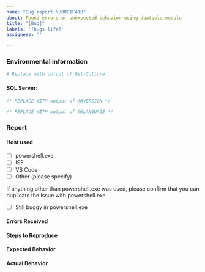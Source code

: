 ```yaml
---
name: "Bug report \U0001F41B"
about: Found errors or unexpected behavior using dbatools module
title: "[Bug]"
labels: '[bugs life]'
assignees: ''

---
```


<!--
Please note, effective June 2019, we will begin closing bug reports that do not follow the bug report format. We ask only what is required to help us resolve the issue faster. We are constantly updating dbatools, so knowing what version you are using, for instance, saves us a ton of time.
-->

### Environmental information

<!--
Run below command, paste results below:
& {"``````";"#### PowerShell version:`n$($PSVersionTable | Out-String)"; "`n#### dbatools Module version:`n$(gmo dbatools -List | select name, path, version | fl -force | Out-String)";"``````"} | clip
-->

<!-- Only if using non-English versions of Windows -->
<!-- Paste output of `Get-Culture` -->
```powershell
# Replace with output of Get-Culture
```


#### SQL Server: 
<!-- Paste output of `SELECT @@VERSION` -->
```sql
/* REPLACE WITH output of @@VERSION */
```

<!-- Only if using non-English Database Engine -->
<!-- Paste output of `SELECT @@LANGUAGE` -->
```sql
/* REPLACE WITH output of @@LANGUAGE */
```

### Report

<!--
Things to consider:
- Errors received are not related to permissions?
- Have you tried the same command using powershell.exe instead of a hosted powershell instance like ISE or VS Code?
- If this refers to Copy-DbaDatabase can you replace the problem with Backup-DbaDatabase and Restore-DbaDatabase?
- Copy-DbaDatabase will not work in every environment and every situation. Instead, we try to ensure Backup & Restore work in your environment.
--> 


#### Host used

- [ ] powershell.exe
- [ ] ISE
- [ ] VS Code
- [ ] Other (please specify)

If anything other than powershell.exe was used, please confirm that you can duplicate the issue with powershell.exe

- [ ] Still buggy in powershell.exe

#### Errors Received

<!-- 
Run this command and paste below:
& {"``````";$error[0] | select *;"``````"} | clip
-->

#### Steps to Reproduce

<!--
If you have confirmed this issue can be reproduced, please provide the exact steps (T-SQL, PowerShell, ext)
-->

#### Expected Behavior

<!--
What did you expect to happen?
-->

#### Actual Behavior

<!--
What happened?
-->
